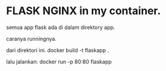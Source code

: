 # FLASK NGINX in my container.

semua app flask ada di dalam direktory app.

caranya runningnya.

dari direktori ini.
    docker build -t flaskapp .

lalu jalankan:
    docker run -p 80:80 flaskapp




